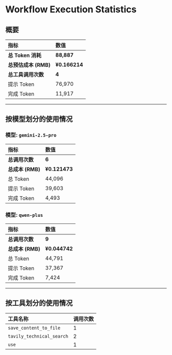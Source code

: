 # Workflow Execution Statistics

## 概要

| 指标 | 数值 |
| :--- | :--- |
| **总 Token 消耗** | **88,887** |
| **总预估成本 (RMB)** | **¥0.166214** |
| **总工具调用次数** | **4** |
| 提示 Token | 76,970 |
| 完成 Token | 11,917 |

---

## 按模型划分的使用情况


### 模型: `gemini-2.5-pro`

| 指标 | 数值 |
| :--- | :--- |
| **总调用次数** | **6** |
| **总成本 (RMB)** | **¥0.121473** |
| 总 Token | 44,096 |
| 提示 Token | 39,603 |
| 完成 Token | 4,493 |

### 模型: `qwen-plus`

| 指标 | 数值 |
| :--- | :--- |
| **总调用次数** | **9** |
| **总成本 (RMB)** | **¥0.044742** |
| 总 Token | 44,791 |
| 提示 Token | 37,367 |
| 完成 Token | 7,424 |

---

## 按工具划分的使用情况

| 工具名称 | 调用次数 |
| :--- | :--- |
| `save_content_to_file` | 1 |
| `tavily_technical_search` | 2 |
| `use` | 1 |
